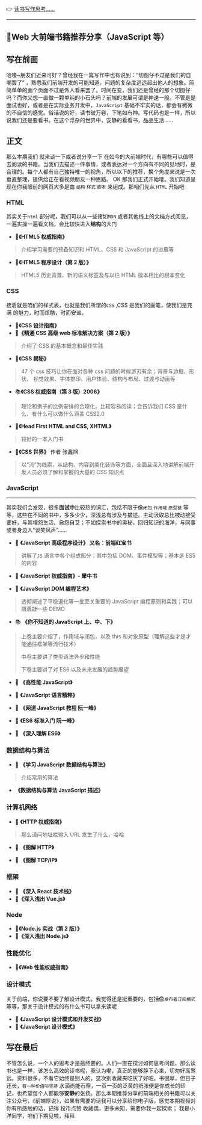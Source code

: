 :point_right: [读书写作思考……](https://github.com/yayxs/reading-thinking-writing/issues)

<hr />

## :bookmark_tabs:Web 大前端书籍推荐分享（JavaScript 等）

## 写在前面

哈喽~朋友们近来可好？曾经我在一篇写作中也有说到：“切图仔不过是我们的自嘲罢了” ，熟悉我们前端开发的可能知道，问题的复杂度远远超出他人的想象。简简单单的画个页面不过是外人看来罢了。时间在变，我们还是曾经的那个切图仔吗？而你又想一直做一颗单纯的小石头吗？前端的发展可谓是神速一般。不管是是面试也好，或者是在实际业务开发中，`JavaScript` 基础不牢实的话，都会有微微的不自信的感觉。俗话说的好，读书破万卷，下笔如有神。写代码也是一样，所以说我们还是要看书。在这个浮杂的世界中，安静的看看书，品品生活……

## 正文

那么本期我们 就来谈一下或者说分享一下 在如今的大前端时代，有哪些可以值得去阅读的书籍。当我们去描述一件事情，或者表达对一个方向有不同的见地时，是合理的。每个人都有自己独特唯一的视角，所以以下的推荐，换个角度来说是一次垂直整理，提供给正在看视频朋友一种思路。 OK 那我们正式开始喽。我们知道呈现在你我眼前的网页大多是由 `结构` `样式` `脚本` 来组成。那咱们先从 `HTML` 开始吧

### HTML

其实关于`html` 部分呢，我们可以从一些诸如`MDN` 或者其他线上的文档方式阅览，一遍实操一遍看文档，会比较快进入**结构**的大门

- :notebook_with_decorative_cover:**《HTML5 权威指南》**

> 介绍学习需要的预备知识和 HTML、CSS 和 JavaScript 的进展等

- :ledger:**《HTML5 程序设计（第 2 版）》**

> HTML5 历史背景、新的语义标签及与以往 HTML 版本相比的根本变化

### CSS

接着就是咱们的样式表，也就是我们所谓的`CSS` ,CSS 是我们的画笔，使我们是充满 的魅力，时而炫酷，时而安谧。

- :green_book:**《CSS 设计指南》**
- :closed_book:**《精通 CSS 高级 web 标准解决方案（第 2 版）》**

> 介绍了 CSS 的基本概念和最佳实践

- :green_book:**​《CSS 揭秘》**

> 47 个 css 技巧让你在面对各种 css 问题的时候游刃有余；背景与边框、形状、 视觉效果、字体排印、用户体验、结构与布局、过渡与动画等

- :books:**《CSS 权威指南（第 3 版）2006》**

> 理论和例子的比例安排的合理化，比较容易阅读；会告诉我们 CSS 是什么、有什么可以做什么涵盖 CSS2.0

- :orange_book:**《Head First HTML and CSS, XHTML》**

> 较好的一本入门书

- :notebook_with_decorative_cover:**《CSS 世界》** 作者 张鑫旭

> 以“流”为线索，从结构、内容到美化装饰等方面，全面且深入地讲解前端开发人员必须了解和掌握的大量的 CSS 知识点

### JavaScript

<hr />

其实我们会发现，很多**面试中**比较热的词汇，包括不限于像`闭包` `作用域` `原型链` 等等，这些在不同的书中，多多少少，深浅总有涉及与描述。主动汲取总比被动接受要好，与其埋怨生活、自怨自艾；不如探索书中的奥秘，回归知识的海洋，与同事或者身边人“谈笑风声”……

- :blue_book: **《JavaScript 高级程序设计》 又名：前端红宝书**

> 讲解了`JS` 语言中各个组成部分；其中包括 DOM、事件模型等；基本是 ES5 的内容

- :orange_book: **《JavaScript 权威指南》- 犀牛书**

- :notebook: **《JavaScript DOM 编程艺术》**

> 透彻阐述了平稳退化等一批至关重要的 JavaScript 编程原则和实践；可以跟着敲一些 DEMO

- :books: **《你不知道的 JavaScript 上、中、下》**

> 上卷主要介绍了，作用域与闭包，以及 this 和对象原型（理解这些才是才能通往框架等流行技术）
>
> 中卷主要讲了类型语法异步和性能
>
> 下卷主要讲了对 ES6 以及未来发展的趋势展望

- :ledger: **《高性能 JavaScript》**
- :notebook: **《JavaScript 语言精粹》**

- :closed_book: **《网道 JavaScript 教程 阮一峰》**

- :green_book: **《ES6 标准入门 阮一峰》**

- :blue_book: **《深入理解 ES6》**

### 数据结构与算法

- :orange_book: **《学习 JavaScript 数据结构与算法》**

> 介绍常用的算法

- **《数据结构与算法 JavaScript 描述》**

### 计算机网络

- :notebook: **《HTTP 权威指南》**

> 那么请问地址栏输入 URL 发生了什么，哈哈

- :orange_book: **《图解 HTTP》**

- :green_book: **《图解 TCP/IP》**

### 框架

- :ledger: **《深入 React 技术栈》**
- :closed_book:**《深入浅出 Vue.js》**

### Node

- :green_book:**《Node.js 实战（第 2 版）》**
- :ledger:**《深入浅出 Node.js》**

### 性能优化

- :orange_book:**《Web 性能权威指南》**

### 设计模式

关于前端，你说要不要了解设计模式，我觉得还是挺重要的，包括像`发布者订阅模式` 等等，那关于设计模式的有什么书可以拿来读呢

- :notebook_with_decorative_cover: **《JavaScript 设计模式和开发实战》**
- :blue_book: **《JavaScript 设计模式》**

## 写在最后

不管怎么说，一个人的思考才是最终要的。人们一直在探讨如何思考问题，那么读书也是一样，该怎么高效的读书呢，我认为嘞，真正的能够静下心来，切勿好高骛远。资料很多，不看它始终是别人的，这次别收藏夹吃灰了好吧。书很厚，但日子还长，`有一种价值叫坚持` 水滴尚能石穿，一页一页的泛黄的纸张便是你成长的印记，也希望每个人都能够**安静**的张扬。那么本期推荐分享的前端相关的书籍可以关注公众号，《前端厚说》，如果有需要的话我可以分享给你电子版，感觉本期视频对你有所感触的话，记得 投币点赞 收藏偶，更多未知，需要你我一起探索； 我是小洋同学，咱们下期见啦，拜拜
